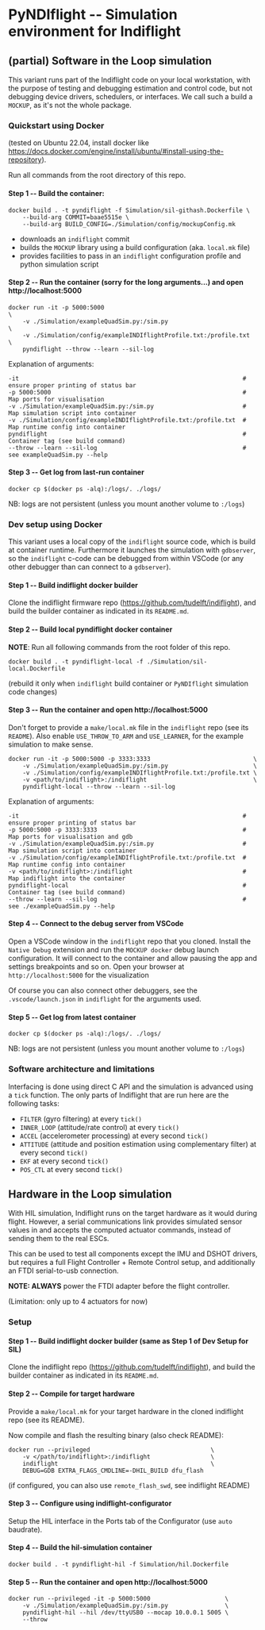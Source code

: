 # PyNDIflight -- Simulation environment for Indiflight

## (partial) Software in the Loop simulation

This variant runs part of the Indiflight code on your local workstation, with 
the purpose of testing and debugging estimation and control code, but not
debugging device drivers, schedulers, or interfaces. We call such a build a 
`MOCKUP`, as it's not the whole package.

### Quickstart using Docker

(tested on Ubuntu 22.04, install docker like https://docs.docker.com/engine/install/ubuntu/#install-using-the-repository).

Run all commands from the root directory of this repo.

#### Step 1 -- Build the container:

    docker build . -t pyndiflight -f Simulation/sil-githash.Dockerfile \
        --build-arg COMMIT=baae5515e \
        --build-arg BUILD_CONFIG=./Simulation/config/mockupConfig.mk

- downloads an `indiflight` commit
- builds the `MOCKUP` library using a build configuration (aka. `local.mk` file)
- provides facilities to pass in an `indiflight` configuration profile and python simulation script

#### Step 2 -- Run the container (sorry for the long arguments...) and open http://localhost:5000

    docker run -it -p 5000:5000                                           \
        -v ./Simulation/exampleQuadSim.py:/sim.py                         \
        -v ./Simulation/config/exampleINDIflightProfile.txt:/profile.txt  \
        pyndiflight --throw --learn --sil-log

Explanation of arguments:

```
-it                                                               # ensure proper printing of status bar
-p 5000:5000                                                      # Map ports for visualisation
-v ./Simulation/exampleQuadSim.py:/sim.py                         # Map simulation script into container
-v ./Simulation/config/exampleINDIflightProfile.txt:/profile.txt  # Map runtime config into container
pyndiflight                                                       # Container tag (see build command)
--throw --learn --sil-log                                         # see exampleQuadSim.py --help
```

#### Step 3 -- Get log from last-run container

    docker cp $(docker ps -alq):/logs/. ./logs/

NB: logs are not persistent (unless you mount another volume to `:/logs`)


### Dev setup using Docker

This variant uses a local copy of the `indiflight` source code, which is build
at container runtime. Furthermore it launches the simulation with `gdbserver`,
so the `indiflight` c-code can be debugged from within VSCode (or any other 
debugger than can connect to a `gdbserver`).

#### Step 1 -- Build indiflight docker builder

Clone the indiflight firmware repo (https://github.com/tudelft/indiflight), 
and build the builder container as indicated in its `README.md`.

#### Step 2 -- Build local pyndiflight docker container

**NOTE**: Run all following commands from the root folder of this repo.

    docker build . -t pyndiflight-local -f ./Simulation/sil-local.Dockerfile

(rebuild it only when `indiflight` build container or `PyNDIflight` simulation
code changes)

#### Step 3 -- Run the container and open http://localhost:5000

Don't forget to provide a `make/local.mk` file in the `indiflight` repo (see
its `README`). Also enable `USE_THROW_TO_ARM` and `USE_LEARNER`, for the
example simulation to make sense.

    docker run -it -p 5000:5000 -p 3333:3333                             \
        -v ./Simulation/exampleQuadSim.py:/sim.py                        \
        -v ./Simulation/config/exampleINDIflightProfile.txt:/profile.txt \
        -v <path/to/indiflight>:/indiflight                              \
        pyndiflight-local --throw --learn --sil-log

Explanation of arguments:

```
-it                                                               # ensure proper printing of status bar
-p 5000:5000 -p 3333:3333                                         # Map ports for visualisation and gdb
-v ./Simulation/exampleQuadSim.py:/sim.py                         # Map simulation script into container
-v ./Simulation/config/exampleINDIflightProfile.txt:/profile.txt  # Map runtime config into container
-v <path/to/indiflight>:/indiflight                               # Map indiflight into the container
pyndiflight-local                                                 # Container tag (see build command)
--throw --learn --sil-log                                         # see ./exampleQuadSim.py --help
```

#### Step 4 -- Connect to the debug server from VSCode

Open a VSCode window in the `indiflight` repo that you cloned. Install the 
`Native Debug` extension and run the `MOCKUP docker` debug launch configuration.
It will connect to the container and allow pausing the app and settings 
breakpoints and so on. Open your browser at `http://localhost:5000` for the visualization

Of course you can also connect other debuggers, see the `.vscode/launch.json`
in `indiflight` for the arguments used.


#### Step 5 -- Get log from latest container

    docker cp $(docker ps -alq):/logs/. ./logs/

NB: logs are not persistent (unless you mount another volume to `:/logs`)


### Software architecture and limitations

Interfacing is done using direct C API and the simulation is advanced using 
a `tick` function. The only parts of Indiflight that are run here are the 
following tasks:
- `FILTER` (gyro filtering) at every `tick()`
- `INNER_LOOP` (attitude/rate control) at every `tick()`
- `ACCEL` (accelerometer processing) at every second `tick()`
- `ATTITUDE` (attitude and position estimation using complementary filter) at every second `tick()`
- `EKF` at every second `tick()`
- `POS_CTL` at every second `tick()`



## Hardware in the Loop simulation

With HIL simulation, Indiflight runs on the target hardware as it would during 
flight. However, a serial communications link provides simulated sensor values
in and accepts the computed actuator commands, instead of sending them to the 
real ESCs.

This can be used to test all components except the IMU and DSHOT drivers, but
requires a full Flight Controller + Remote Control setup, and additionally 
an FTDI serial-to-usb connection.

**NOTE: ALWAYS** power the FTDI adapter before the flight controller.

(Limitation: only up to 4 actuators for now)

### Setup

#### Step 1 -- Build indiflight docker builder (same as Step 1 of Dev Setup for SIL)

Clone the indiflight repo (https://github.com/tudelft/indiflight), and build 
the builder container as indicated in its `README.md`.


#### Step 2 -- Compile for target hardware

Provide a `make/local.mk` for your target hardware in the cloned indiflight
repo (see its README).

Now compile and flash the resulting binary (also check README):

    docker run --privileged                                  \
        -v </path/to/indiflight>:/indiflight                 \
        indiflight                                           \
        DEBUG=GDB EXTRA_FLAGS_CMDLINE=-DHIL_BUILD dfu_flash

(if configured, you can also use `remote_flash_swd`, see indiflight README)


#### Step 3 -- Configure using indiflight-configurator

Setup the HIL interface in the Ports tab of the Configurator (use `auto` baudrate).


#### Step 4 -- Build the hil-simulation container

    docker build . -t pyndiflight-hil -f Simulation/hil.Dockerfile


#### Step 5 -- Run the container and open http://localhost:5000

    docker run --privileged -it -p 5000:5000                     \
        -v ./Simulation/exampleQuadSim.py:/sim.py                \
        pyndiflight-hil --hil /dev/ttyUSB0 --mocap 10.0.0.1 5005 \
        --throw


